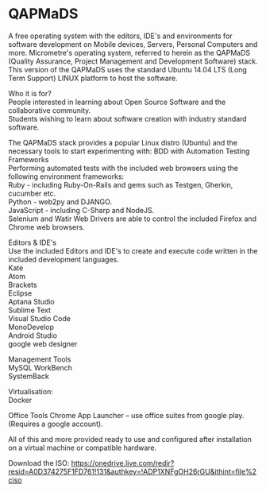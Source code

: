 
# QAPMaDS
A free operating system with the editors, IDE's and environments for software development on Mobile devices, Servers, Personal Computers and more.
Micrometre's operating system, referred to herein as the QAPMaDS (Quality Assurance, Project Management and Development Software) stack.
This version of the QAPMaDS uses the standard Ubuntu 14.04 LTS (Long Term Support) LINUX platform to host the software.  

Who it is for?  
People interested in learning about Open Source Software and the collaborative community.  
Students wishing to learn about software creation with industry standard software.

The QAPMaDS stack provides a popular Linux distro (Ubuntu) and the necessary tools to start experimenting with:
BDD with Automation Testing Frameworks  
Performing automated tests with the included web browsers using the following environment frameworks:  
Ruby - including Ruby-On-Rails and gems such as Testgen, Gherkin, cucumber etc.  
Python - web2py and DJANGO.  
JavaScript - including C-Sharp and NodeJS.  
Selenium and Watir Web Drivers are able to control the included Firefox and Chrome web browsers.

Editors & IDE's  
Use the included Editors and IDE's to create and execute code written in the included development languages.  
Kate  
Atom  
Brackets  
Eclipse  
Aptana Studio  
Sublime Text  
Visual Studio Code  
MonoDevelop  
Android Studio    
google web designer  

Management Tools  
MySQL WorkBench  
SystemBack  
      

Virtualisation:  
Docker

Office Tools
Chrome App Launcher – use office suites from google play. (Requires a google account). 

All of this and more provided ready to use and configured after installation on a virtual machine or compatible hardware.

Download the ISO:
https://onedrive.live.com/redir?resid=A0D374275F1FD761!131&authkey=!ADP1XNFgOH26rGU&ithint=file%2ciso
